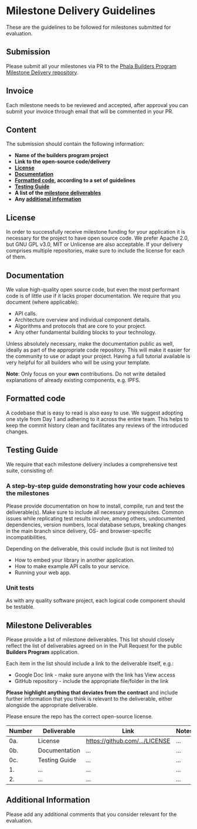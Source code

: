 # Milestone Delivery Guidelines
These are the guidelines to be followed for milestones submitted for evaluation.

## Submission
Please submit all your milestones via PR to the [Phala Builders Program Milestone Delivery repository](https://github.com/Phala-Network/builders-program-milestone-delivery).

## Invoice
Each milestone needs to be reviewed and accepted, after approval you can submit your invoice through email that will be commented in your PR.

## Content
The submission should contain the following information:

- **Name of the builders program project**
- **Link to the open-source code/delivery**
- **[License](#license)**
- **[Documentation](#documentation)**
- **[Formatted code](#formatted-code), according to a set of guidelines**
- **[Testing Guide](#testing-guide)**
- **A list of the [milestone deliverables](#milestone-deliverables)**
- **Any [additional information](#additional-information)**

## License
In order to successfully receive milestone funding for your application it is necessary for the project to have open source code.
We prefer Apache 2.0, but GNU GPL v3.0, MIT or Unlicense are also acceptable. If your delivery comprises multiple repositories, make sure to include the license for each of them.

## Documentation
We value high-quality open source code, but even the most performant code is of little use if it lacks proper documentation.
We require that you document (where applicable):

- API calls.
- Architecture overview and individual component details.
- Algorithms and protocols that are core to your project.
- Any other fundamental building blocks to your technology.

Unless absolutely necessary, make the documentation public as well, ideally as part of the appropriate code repository. This will make it easier for the community to use or adapt your project. Having a full tutorial available is very helpful for all builders who will be using your template.

**Note**: Only focus on your **own** contributions. Do not write detailed explanations of already existing components, e.g. IPFS.

## Formatted code
A codebase that is easy to read is also easy to use. We suggest adopting one style from Day 1 and adhering to it across the entire team.
This helps to keep the commit history clean and facilitates any reviews of the introduced changes.

## Testing Guide
We require that each milestone delivery includes a comprehensive test suite, consisting of:

### A step-by-step guide demonstrating how your code achieves the milestones
Please provide documentation on how to install, compile, run and test the deliverable(s). Make sure to include all necessary prerequisites. Common issues while replicating test results involve, among others, undocumented dependencies, version numbers, local database setups, breaking changes in the main branch since delivery, OS- and browser-specific incompatibilities.

Depending on the deliverable, this could include (but is not limited to)

- How to embed your library in another application.
- How to make example API calls to your service.
- Running your web app.

### Unit tests
As with any quality software project, each logical code component should be testable.

## Milestone Deliverables
Please provide a list of milestone deliverables. This list should closely reflect the list of deliverables agreed on in the Pull Request for the public **Builders Program** application.

Each item in the list should include a link to the deliverable itself, e.g.:

- Google Doc link - make sure anyone with the link has View access
- GitHub repository - include the appropriate file/folder in the link

**Please highlight anything that deviates from the contract** and include further information that you think is relevant to the deliverable, either alongside the appropriate deliverable.

Please ensure the repo has the correct open-source license.

| Number | Deliverable | Link | Notes |
| ------------- | ------------- | ------------- | ------------- |
| 0a. | License | https://github.com/.../LICENSE | ... |
| 0b. | Documentation | ... | ... |
| 0c. | Testing Guide | ... | ... |
| 1. | ... | ... | ... |
| 2. | ... | ... | ... |

## Additional Information
Please add any additional comments that you consider relevant for the evaluation.
